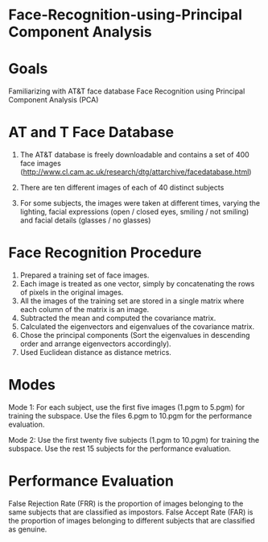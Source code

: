 # Face-Recognition-using-Principal Component Analysis

# Goals
Familiarizing with AT&T face database
Face Recognition using Principal Component Analysis (PCA)

# AT and T Face Database
1. The AT&T database is freely downloadable and contains a set of 400 face images (http://www.cl.cam.ac.uk/research/dtg/attarchive/facedatabase.html)

2. There are ten different images of each of 40 distinct subjects 

3. For some subjects, the images were taken at different times, varying the lighting, facial expressions (open / closed eyes, smiling / not smiling) and facial details (glasses / no glasses)

# Face Recognition Procedure
1. Prepared a training set of face images.
2. Each image is treated as one vector, simply by concatenating the rows of pixels in the original images.
3. All the images of the training set are stored in a single matrix where each column of the matrix is an image.
4. Subtracted the mean and computed the covariance matrix. 
5. Calculated the eigenvectors and eigenvalues of the covariance matrix.
6. Chose the principal components (Sort the eigenvalues in descending order and arrange eigenvectors accordingly). 
7. Used Euclidean distance as distance metrics.

# Modes
Mode 1: For each subject, use the first five images (1.pgm to 5.pgm) for training the subspace. Use the files 6.pgm to 10.pgm for the performance evaluation. 

Mode 2: Use the first twenty five subjects (1.pgm to 10.pgm) for training the subspace. Use the rest 15 subjects for the performance evaluation. 

# Performance Evaluation
False Rejection Rate (FRR) is the proportion of images belonging to the same subjects that are classified as impostors. 
False Accept Rate (FAR) is the proportion of images belonging to different subjects that are classified as genuine. 



